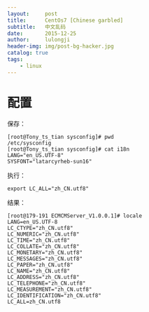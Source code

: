 ```yaml
---
layout:     post
title:      CentOs7 [Chinese garbled]
subtitle:   中文乱码
date:       2015-12-25
author:     lulongji
header-img: img/post-bg-hacker.jpg
catalog: true
tags:
    - linux
---
```



# 配置

保存：

    [root@Tony_ts_tian sysconfig]# pwd   
    /etc/sysconfig  
    [root@Tony_ts_tian sysconfig]# cat i18n   
    LANG="en_US.UTF-8"   
    SYSFONT="latarcyrheb-sun16"  

执行：

    export LC_ALL="zh_CN.utf8"

结果：

    [root@179-191 ECMCMServer_V1.0.0.1]# locale
    LANG=en_US.UTF-8
    LC_CTYPE="zh_CN.utf8"
    LC_NUMERIC="zh_CN.utf8"
    LC_TIME="zh_CN.utf8"
    LC_COLLATE="zh_CN.utf8"
    LC_MONETARY="zh_CN.utf8"
    LC_MESSAGES="zh_CN.utf8"
    LC_PAPER="zh_CN.utf8"
    LC_NAME="zh_CN.utf8"
    LC_ADDRESS="zh_CN.utf8"
    LC_TELEPHONE="zh_CN.utf8"
    LC_MEASUREMENT="zh_CN.utf8"
    LC_IDENTIFICATION="zh_CN.utf8"
    LC_ALL=zh_CN.utf8





 

